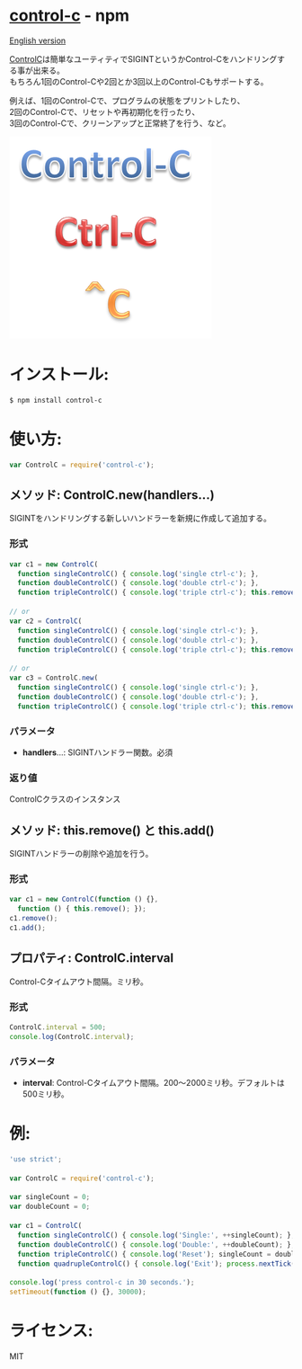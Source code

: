 [control-c](https://www.npmjs.org/package/control-c) - npm
====

[English version](README.md#readme)

[ControlC](https://www.npmjs.org/package/control-c)は簡単なユーティティでSIGINTというかControl-Cをハンドリングする事が出来る。<br/>
もちろん1回のControl-Cや2回とか3回以上のControl-Cもサポートする。

例えば、1回のControl-Cで、プログラムの状態をプリントしたり、<br/>
2回のControl-Cで、リセットや再初期化を行ったり、<br/>
3回のControl-Cで、クリーンアップと正常終了を行う、など。

![control-c.png](images/control-c.png)

# インストール:

```bash
$ npm install control-c
```

# 使い方:

```js
var ControlC = require('control-c');
```

## メソッド: ControlC.new(handlers...)

  SIGINTをハンドリングする新しいハンドラーを新規に作成して追加する。

### 形式

```js
var c1 = new ControlC(
  function singleControlC() { console.log('single ctrl-c'); },
  function doubleControlC() { console.log('double ctrl-c'); },
  function tripleControlC() { console.log('triple ctrl-c'); this.remove(); });

// or
var c2 = ControlC(
  function singleControlC() { console.log('single ctrl-c'); },
  function doubleControlC() { console.log('double ctrl-c'); },
  function tripleControlC() { console.log('triple ctrl-c'); this.remove(); });

// or
var c3 = ControlC.new(
  function singleControlC() { console.log('single ctrl-c'); },
  function doubleControlC() { console.log('double ctrl-c'); },
  function tripleControlC() { console.log('triple ctrl-c'); this.remove(); });
```

### パラメータ

  + **handlers**...: SIGINTハンドラー関数。必須

### 返り値

  ControlCクラスのインスタンス

## メソッド: this.remove() と this.add()

  SIGINTハンドラーの削除や追加を行う。

### 形式

```js
var c1 = new ControlC(function () {},
  function () { this.remove(); });
c1.remove();
c1.add();
```

## プロパティ: ControlC.interval

  Control-Cタイムアウト間隔。ミリ秒。

### 形式

```js
ControlC.interval = 500;
console.log(ControlC.interval);
```

### パラメータ

  + **interval**: Control-Cタイムアウト間隔。200～2000ミリ秒。デフォルトは500ミリ秒。

# 例:

```js
'use strict';

var ControlC = require('control-c');

var singleCount = 0;
var doubleCount = 0;

var c1 = ControlC(
  function singleControlC() { console.log('Single:', ++singleCount); },
  function doubleControlC() { console.log('Double:', ++doubleCount); },
  function tripleControlC() { console.log('Reset'); singleCount = doubleCount = 0; },
  function quadrupleControlC() { console.log('Exit'); process.nextTick(process.exit); });

console.log('press control-c in 30 seconds.');
setTimeout(function () {}, 30000);
```

# ライセンス:

  MIT
